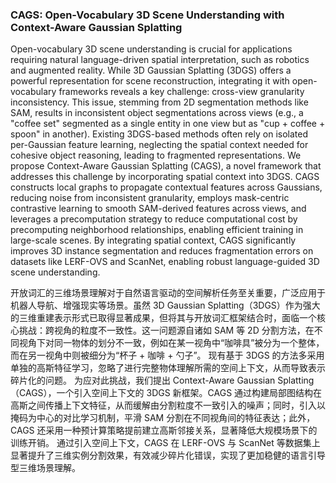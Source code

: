 ### CAGS: Open-Vocabulary 3D Scene Understanding with Context-Aware Gaussian Splatting

Open-vocabulary 3D scene understanding is crucial for applications requiring natural language-driven spatial interpretation, such as robotics and augmented reality. While 3D Gaussian Splatting (3DGS) offers a powerful representation for scene reconstruction, integrating it with open-vocabulary frameworks reveals a key challenge: cross-view granularity inconsistency. This issue, stemming from 2D segmentation methods like SAM, results in inconsistent object segmentations across views (e.g., a "coffee set" segmented as a single entity in one view but as "cup + coffee + spoon" in another). Existing 3DGS-based methods often rely on isolated per-Gaussian feature learning, neglecting the spatial context needed for cohesive object reasoning, leading to fragmented representations. We propose Context-Aware Gaussian Splatting (CAGS), a novel framework that addresses this challenge by incorporating spatial context into 3DGS. CAGS constructs local graphs to propagate contextual features across Gaussians, reducing noise from inconsistent granularity, employs mask-centric contrastive learning to smooth SAM-derived features across views, and leverages a precomputation strategy to reduce computational cost by precomputing neighborhood relationships, enabling efficient training in large-scale scenes. By integrating spatial context, CAGS significantly improves 3D instance segmentation and reduces fragmentation errors on datasets like LERF-OVS and ScanNet, enabling robust language-guided 3D scene understanding.

开放词汇的三维场景理解对于自然语言驱动的空间解析任务至关重要，广泛应用于机器人导航、增强现实等场景。虽然 3D Gaussian Splatting（3DGS）作为强大的三维重建表示形式已取得显著成果，但将其与开放词汇框架结合时，面临一个核心挑战：跨视角的粒度不一致性。这一问题源自诸如 SAM 等 2D 分割方法，在不同视角下对同一物体的划分不一致，例如在某一视角中“咖啡具”被分为一个整体，而在另一视角中则被细分为“杯子 + 咖啡 + 勺子”。
现有基于 3DGS 的方法多采用单独的高斯特征学习，忽略了进行完整物体理解所需的空间上下文，从而导致表示碎片化的问题。
为应对此挑战，我们提出 Context-Aware Gaussian Splatting（CAGS），一个引入空间上下文的 3DGS 新框架。CAGS 通过构建局部图结构在高斯之间传播上下文特征，从而缓解由分割粒度不一致引入的噪声；同时，引入以掩码为中心的对比学习机制，平滑 SAM 分割在不同视角间的特征表达；此外，CAGS 还采用一种预计算策略提前建立高斯邻接关系，显著降低大规模场景下的训练开销。
通过引入空间上下文，CAGS 在 LERF-OVS 与 ScanNet 等数据集上显著提升了三维实例分割效果，有效减少碎片化错误，实现了更加稳健的语言引导型三维场景理解。
